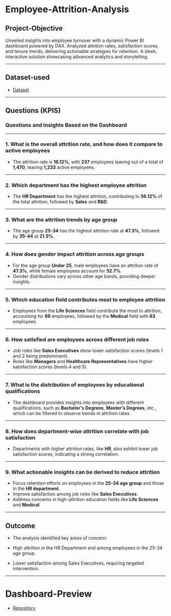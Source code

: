 # Employee-Attrition-Analysis
## Project-Objective
Unveiled insights into employee turnover with a dynamic Power BI dashboard powered by DAX. Analyzed attrition rates, satisfaction scores, and tenure trends, delivering actionable strategies for retention. A sleek, interactive solution showcasing advanced analytics and storytelling.

---
## Dataset-used
- <a href="https://github.com/KRANTHI1854/Employee-Attrition-Analysis/blob/main/hrdata.csv">Dataset</a> 

---
## Questions (KPIS)
### **Questions and Insights Based on the Dashboard**

---

### **1. What is the overall attrition rate, and how does it compare to active employees**

* The attrition rate is **16.12%**, with **237** employees leaving out of a total of **1,470**, leaving **1,233** active employees.

---

### **2. Which department has the highest employee attrition**

* The **HR Department** has the highest attrition, contributing to **56.12%** of the total attrition, followed by **Sales** and **R\&D**.

---

### **3. What are the attrition trends by age group**

* The age group **25-34** has the highest attrition rate at **47.3%**, followed by **35-44** at **21.5%**.

---

### **4. How does gender impact attrition across age groups**

* For the age group **Under 25**, male employees have an attrition rate of **47.3%**, while female employees account for **52.7%**.
* Gender distributions vary across other age bands, providing deeper insights.

---

### **5. Which education field contributes most to employee attrition**

* Employees from the **Life Sciences** field contribute the most to attrition, accounting for **89** employees, followed by the **Medical** field with **63** employees.

---

### **6. How satisfied are employees across different job roles**

* Job roles like **Sales Executives** show lower satisfaction scores (levels 1 and 2 being predominant).
* Roles like **Managers** and **Healthcare Representatives** have higher satisfaction scores (levels 4 and 5).

---

### **7. What is the distribution of employees by educational qualifications**

* The dashboard provides insights into employees with different qualifications, such as **Bachelor's Degrees**, **Master's Degrees**, etc., which can be filtered to observe trends in attrition rates.

---

### **8. How does department-wise attrition correlate with job satisfaction**

* Departments with higher attrition rates, like **HR**, also exhibit lower job satisfaction scores, indicating a strong correlation.

---

### **9. What actionable insights can be derived to reduce attrition**

* Focus retention efforts on employees in the **25-34 age group** and those in the **HR department**.
* Improve satisfaction among job roles like **Sales Executives**.
* Address concerns in high-attrition education fields like **Life Sciences** and **Medical**.

---
## Outcome
* The analysis identified key areas of concern:

* High attrition in the HR Department and among employees in the 25-34 age group.

* Lower satisfaction among Sales Executives, requiring targeted intervention.

---
# Dashboard-Preview
- <a href="https://github.com/KRANTHI1854/Employee-Attrition-Analysis/blob/main/Screenshot%202025-06-23%20144400.png">Repository</a>
